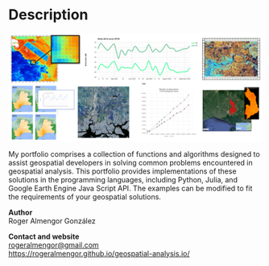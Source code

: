 # Description 
<p align="center">
      <img src="bio.png" alt="Centered Image">
      <br>
</p>

My portfolio comprises a collection of functions and algorithms designed to assist geospatial developers in solving common problems encountered in geospatial analysis. This portfolio provides implementations of these solutions in the programming languages, including Python, Julia, and Google Earth Engine Java Script API. The examples can be modified to fit the requirements of your geospatial solutions.

**Author**<br>
Roger Almengor González

**Contact and website**<br>
rogeralmengor@gmail.com<br>
https://rogeralmengor.github.io/geospatial-analysis.io/<br>